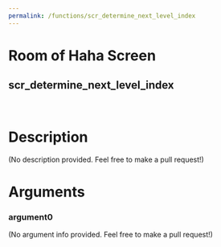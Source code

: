 ```yaml
---
permalink: /functions/scr_determine_next_level_index
---
```

# Room of Haha Screen  
## scr_determine_next_level_index  
&nbsp;  
# Description  
(No description provided. Feel free to make a pull request!) 
&nbsp;  
# Arguments
### argument0
(No argument info provided. Feel free to make a pull request!)
&nbsp;  



